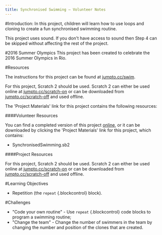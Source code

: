 ```yaml
---
title: Synchronised Swimming — Volunteer Notes
---
```


#Introduction:
In this project, children will learn how to use loops and cloning to create a fun synchronised swimming routine. 

This project uses sound. If you don't have access to sound then Step 4 can be skipped without affecting the rest of the project. 

#2016 Summer Olympics
This project has been created to celebrate the 2016 Summer Olympics in Rio. 

#Resources

The instructions for this project can be found at [jumpto.cc/swim](http://jumpto.cc/swim). 

For this project, Scratch 2 should be used. Scratch 2 can either be used online at [jumpto.cc/scratch-on](http://jumpto.cc/scratch-on) or can be downloaded from [jumpto.cc/scratch-off](http://jumpto.cc/scratch-off) and used offline.

The 'Project Materials' link for this project contains the following resources:

####Volunteer Resources

You can find a completed version of this project <a href="http://scratch.mit.edu/projects/113149575/#editor">online</a>, or it can be downloaded by clicking the 'Project Materials' link for this project, which contains:

+ SynchronisedSwimming.sb2

####Project Resources

For this project, Scratch 2 should be used. Scratch 2 can either be used online 
at [jumpto.cc/scratch-on](http://jumpto.cc/scratch-on) or can be downloaded from
 [jumpto.cc/scratch-off](http://jumpto.cc/scratch-off) and used offline.

#Learning Objectives
+ Repetition (the `repeat` {.blockcontrol} block).

#Challenges
+ "Code your own routine" - Use `repeat` {.blockcontrol} code blocks to program a swimming routine;
+ "Change the team" - Change the number of swimmers in the team by changing the number and position of the clones that are created. 
